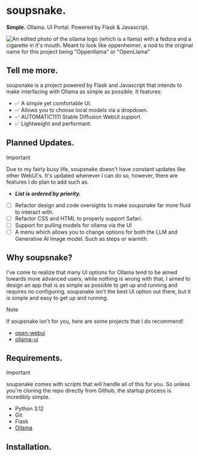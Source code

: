 # soupsnake. 
<b>Simple.</b> Ollama. UI Portal. Powered by Flask &amp; Javascript.

![An edited photo of the ollama logo (which is a llama) with a fedora and a cigarette in it's mouth. Meant to look like oppenheimer, a nod to the original name for this project being "Oppenllama" or "OpenLlama" ](https://i.imgur.com/dmAnvHj.png)
## Tell me more.
soupsnake is a project powered by Flask and Javascript that intends to make interfacing with Ollama as simple as possible. It features:

- :white_check_mark: A simple yet comfortable UI.
- :white_check_mark: Allows you to choose local models via a dropdown.
- :white_check_mark: AUTOMATIC1111 Stable Diffusion WebUI support
- :white_check_mark: Lightweight and performant.


## Planned Updates.
> [!IMPORTANT]
Due to my fairly busy life, soupsnake doesn't have constant updates like other WebUI's. It's updated whenever I can do so, however, there are features I do plan to add such as.

- <b><i>List is ordered by priority.</b></i>

- [ ] Refactor design and code oversights to make soupsnake far more fluid to interact with.
- [ ] Refactor CSS and HTML to properly support Safari.
- [ ] Support for pulling models for ollama via the UI
- [ ] A menu which allows you to change options for both the LLM and Generative AI Image model. Such as steps or warmth.

## Why soupsnake?
I've come to realize that many UI options for Ollama tend to be aimed towards more advanced users, while nothing is wrong with that, I aimed to design an app that is as simple as possible to get up and running and requires no configuring. soupsnake isn't the best UI option out there, but it is simple and easy to get up and running.

> [!NOTE]
If soupsnake isn't for you, here are some projects that I do recommend! 
- [open-webui](https://github.com/open-webui/open-webui)
- [ollama-ui](https://github.com/ollama-ui/ollama-ui)


## Requirements.
> [!IMPORTANT]
soupsnake comes with scripts that will handle all of this for you. So unless you're cloning the repo directly from Github, the startup process is incredibly simple.
- Python 3.12
- Git
- Flask
- [Ollama](https://ollama.com/)
## Installation.
